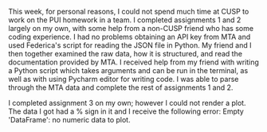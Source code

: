 This week, for personal reasons, I could not spend much time at CUSP to work on the PUI homework in a team. I completed assignments 1 and 2 largely on my own, with some help from a non-CUSP friend who has some coding experience. I had no problems obtaining an API key from MTA and used Federica's script for reading the JSON file in Python. My friend and I then together examined the raw data, how it is structured, and read the documentation provided by MTA. I received help from my friend with writing a Python script which takes arguments and can be run in the terminal, as well as with using Pycharm editor for writing code. I was able to parse through the MTA data and complete the rest of assignments 1 and 2. 

I completed assignment 3 on my own; however I could not render a plot. The data I got had a % sign in it and I receive the following error: Empty 'DataFrame': no numeric data to plot. 
